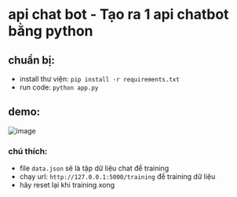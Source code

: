 # api chat bot - Tạo ra 1 api chatbot bằng python

## chuẩn bị: 
  - install thư viện: `pip install -r requirements.txt`
  - run code: `python app.py`

## demo:
  ![image](https://user-images.githubusercontent.com/77420469/219707794-4c54e133-efe4-47af-828e-d61fb92ec27b.png)
  
### chú thích:
  - file `data.json` sẽ là tập dữ liệu chat để training
  - chạy url: `http://127.0.0.1:5000/training` để training dữ liệu
  - hãy reset lại khi training xong
